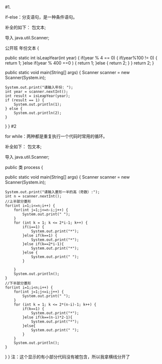 #1.

if-else：分支语句，是一种条件语句。

补全的如下：
包文本;

导入 java.util.Scanner;

公开班 年份文本 {

public static int isLeapYear(int year) {
    if(year % 4 == 0) {
        if(year%100 != 0) {
            return 1;
        }else if(year % 400 ==0 ) {
            return 1;
        }else {
            return 2;
        }
    }
    return 2;
}

public static void main(String[] args) {
    Scanner scanner = new Scanner(System.in);

    System.out.print("请输入年份: ");
    int year = scanner.nextInt();
    int result = isLeapYear(year);
    if (result == 1) {
        System.out.println(1);
    } else {
        System.out.println(2);
    }
}
}
#2

for while：两种都是重复执行一个代码时常用的循环。

补全如下：
包文本;

导入 java.util.Scanner;

public 类 process {

public static void main(String[] args) {
    Scanner scanner = new Scanner(System.in);
    
    System.out.print("请输入菱形一半的高（奇数）:");
    int n = scanner.nextInt();
    //上半部分菱形
    for(int i=1;i<=n;i++) {
        for(int j=1;j<=n-i;j++) {
            System.out.print(" ");
        }
        for (int k = 1; k <= 2*i-1; k++) {
            if(i==1) {
                System.out.print("*");
            }else if(k==1) {
                System.out.print("*");
            }else if(k==2*i-1){
                System.out.print("*");
            }else {
                System.out.print(" ");
            }
    
        }
        System.out.println();
    }
    //下半部分菱形
    for(int i=1;i<n;i++) {
        for(int j=1;j<=i;j++) {
            System.out.print(" ");
        }
        for (int k = 1; k <= 2*(n-i)-1; k++) {
            if(k==1) {
                System.out.print("*");
            }else if(k==(n-i)*2-1){
                System.out.print("*");
            }else{
                System.out.print(" ");
            }
        }
        System.out.println();
    }
}
}
注：这个显示的有小部分代码没有被包含，所以我拿横线分开了
